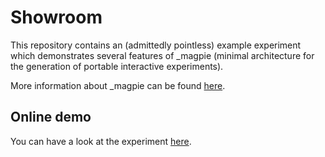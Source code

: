 # Showroom

This repository contains an (admittedly pointless) example experiment which demonstrates several features of _magpie (minimal architecture for the generation of portable interactive experiments).

More information about _magpie can be found [here](https://magpie-ea.github.io/magpie_site/).

## Online demo
You can have a look at the experiment [here](https://magpie-showroom.netlify.com/).
